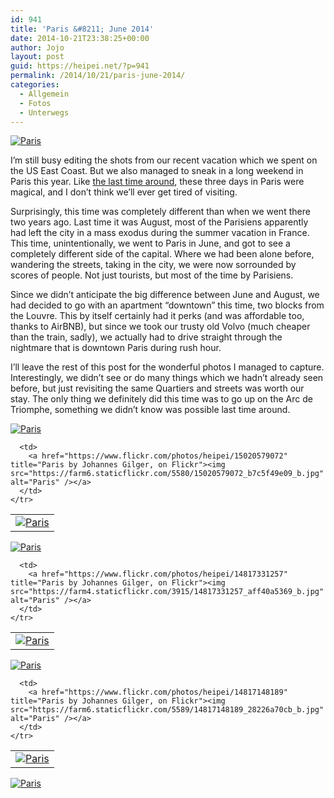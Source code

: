 ```yaml
---
id: 941
title: 'Paris &#8211; June 2014'
date: 2014-10-21T23:38:25+00:00
author: Jojo
layout: post
guid: https://heipei.net/?p=941
permalink: /2014/10/21/paris-june-2014/
categories:
  - Allgemein
  - Fotos
  - Unterwegs
---
```

<div class="aligncenter">
  <a href="https://www.flickr.com/photos/heipei/14796273539" title="Paris by Johannes Gilger, on Flickr"><img src="https://farm6.staticflickr.com/5553/14796273539_40ca05c85f_b.jpg" alt="Paris" /></a>
</div>

I&#8217;m still busy editing the shots from our recent vacation which we spent on the US East Coast. But we also managed to sneak in a long weekend in Paris this year. Like [the last time around](https://heipei.net/2012/12/18/streets-of-paris/), these three days in Paris were magical, and I don&#8217;t think we&#8217;ll ever get tired of visiting.

Surprisingly, this time was completely different than when we went there two years ago. Last time it was August, most of the Parisiens apparently had left the city in a mass exodus during the summer vacation in France. This time, unintentionally, we went to Paris in June, and got to see a completely different side of the capital. Where we had been alone before, wandering the streets, taking in the city, we were now sorrounded by scores of people. Not just tourists, but most of the time by Parisiens.

Since we didn&#8217;t anticipate the big difference between June and August, we had decided to go with an apartment &#8220;downtown&#8221; this time, two blocks from the Louvre. This by itself certainly had it perks (and was affordable too, thanks to AirBNB), but since we took our trusty old Volvo (much cheaper than the train, sadly), we actually had to drive straight through the nightmare that is downtown Paris during rush hour.

I&#8217;ll leave the rest of this post for the wonderful photos I managed to capture. Interestingly, we didn&#8217;t see or do many things which we hadn&#8217;t already seen before, but just revisiting the same Quartiers and streets was worth our stay. The only thing we definitely did this time was to go up on the Arc de Triomphe, something we didn&#8217;t know was possible last time around.

<div class="aligncenter">
  <div>
    <a href="https://www.flickr.com/photos/heipei/14980862866" title="Paris by Johannes Gilger, on Flickr"><img src="https://farm6.staticflickr.com/5559/14980862866_200aff52a2_b.jpg" alt="Paris" /></a>
  </div>
  
  <table>
    <tr>
      <td>
        <a href="https://www.flickr.com/photos/heipei/14834304220" title="Paris by Johannes Gilger, on Flickr"><img src="https://farm4.staticflickr.com/3854/14834304220_c08a482c1d_b.jpg" alt="Paris" /></a>
      </td>
      
      <td>
        <a href="https://www.flickr.com/photos/heipei/15020579072" title="Paris by Johannes Gilger, on Flickr"><img src="https://farm6.staticflickr.com/5580/15020579072_b7c5f49e09_b.jpg"  alt="Paris" /></a>
      </td>
    </tr>
  </table>
  
  <div>
    <a href="https://www.flickr.com/photos/heipei/15191207575" title="Paris by Johannes Gilger, on Flickr"><img src="https://farm4.staticflickr.com/3883/15191207575_92519ce029_b.jpg"  alt="Paris" /></a>
  </div>
  
  <table>
    <tr>
      <td>
        <a href="https://www.flickr.com/photos/heipei/15017877421" title="Paris by Johannes Gilger, on Flickr"><img src="https://farm4.staticflickr.com/3890/15017877421_03fc54a5ba_b.jpg"  alt="Paris" /></a>
      </td>
      
      <td>
        <a href="https://www.flickr.com/photos/heipei/14817331257" title="Paris by Johannes Gilger, on Flickr"><img src="https://farm4.staticflickr.com/3915/14817331257_aff40a5369_b.jpg" alt="Paris" /></a>
      </td>
    </tr>
  </table>
  
  <div>
    <a href="https://www.flickr.com/photos/heipei/14907329349" title="Paris by Johannes Gilger, on Flickr"><img src="https://farm4.staticflickr.com/3843/14907329349_ee975eec3e_b.jpg"  alt="Paris" /></a>
  </div>
  
  <table>
    <tr>
      <td>
        <a href="https://www.flickr.com/photos/heipei/15094005825" title="Paris by Johannes Gilger, on Flickr"><img src="https://farm6.staticflickr.com/5554/15094005825_3d120a33ed_b.jpg"  alt="Paris" /></a>
      </td>
      
      <td>
        <a href="https://www.flickr.com/photos/heipei/14817148189" title="Paris by Johannes Gilger, on Flickr"><img src="https://farm6.staticflickr.com/5589/14817148189_28226a70cb_b.jpg" alt="Paris" /></a>
      </td>
    </tr>
  </table>
  
  <div>
    <a href="https://www.flickr.com/photos/heipei/14997944046" title="Paris by Johannes Gilger, on Flickr"><img src="https://farm6.staticflickr.com/5581/14997944046_627c6194e5_b.jpg" alt="Paris" /></a>
  </div>
</div>